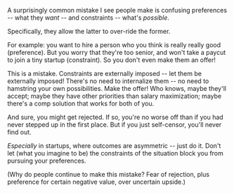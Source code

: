 

A surprisingly common mistake I see people make is confusing preferences -- what they *want* -- and constraints -- what's *possible*.  

Specifically, they allow the latter to over-ride the former. 

For example: you want to hire a person who you think is really really good (preference).  But you worry that they're too senior, and won't take a paycut to join a tiny startup (constraint).  So you don't even make them an offer!

This is a mistake.  Constraints are externally imposed -- let them be externally imposed!  There's no need to internalize them -- no need to hamstring your own possibilities.  Make the offer!  Who knows, maybe they'll accept; maybe they have other priorities than salary maximization; maybe there's a comp solution that works for both of you.  

And sure, you might get rejected.  If so, you're no worse off than if you had never stepped up in the first place.  But if you just self-censor, you'll never find out.

*Especially* in startups, where outcomes are asymmetric -- just do it.  Don't let (what you imagine to be) the constraints of the situation block you from pursuing your preferences. 

(Why do people continue to make this mistake?  Fear of rejection, plus preference for certain negative value, over uncertain upside.)



